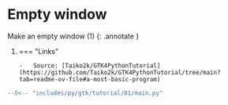 # Empty window

Make an empty window (1)
{: .annotate }

1.  === "Links"

        -   Source: [Taiko2k/GTK4PythonTutorial](https://github.com/Taiko2k/GTK4PythonTutorial/tree/main?tab=readme-ov-file#a-most-basic-program)


```py
--8<-- "includes/py/gtk/tutorial/01/main.py"
```

